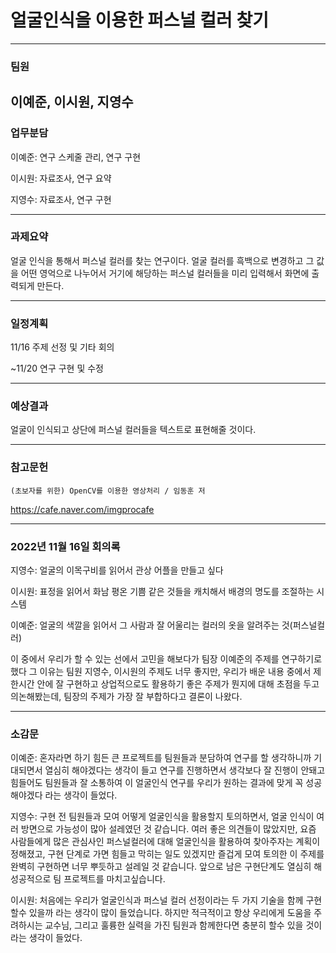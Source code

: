 # 얼굴인식을 이용한 퍼스널 컬러 찾기
------------------------
### 팀원

이예준, 이시원, 지영수
------------------------
### 업무분담
이예준: 연구 스케줄 관리, 연구 구현

이시원: 자료조사, 연구 요약

지영수: 자료조사, 연구 구현

------------------------
### 과제요약
얼굴 인식을 통해서 퍼스널 컬러를 찾는 연구이다.
얼굴 컬러를 흑백으로 변경하고 그 값을 어떤 영억으로 나누어서 
거기에 해당하는 퍼스널 컬러들을 미리 입력해서 화면에 출력되게 만든다.

------------------------
### 일정계획
11/16 주제 선정 및 기타 회의

~11/20 연구 구현 및 수정

------------------------
### 예상결과
얼굴이 인식되고 상단에 퍼스널 컬러들을 텍스트로 표현해줄 것이다.

------------------------
### 참고문헌
	(초보자를 위한) OpenCV를 이용한 영상처리 / 임동훈 저
  https://cafe.naver.com/imgprocafe
  
------------------------
### 2022년 11월 16일 회의록
지영수: 얼굴의 이목구비를 읽어서 관상 어플을 만들고 싶다

이시원: 표정을 읽어서 화남 평온 기쁨 같은 것들을 캐치해서 배경의 명도를 조절하는 시스템

이예준: 얼굴의 색깔을 읽어서 그 사람과 잘 어울리는 컬러의 옷을 알려주는 것(퍼스널컬러)

이 중에서 우리가 할 수 있는 선에서 고민을 해보다가 팀장 이예준의 주제를 연구하기로 했다
그 이유는 팀원 지영수, 이시원의 주제도 너무 좋지만,
우리가 배운 내용 중에서 제한시간 안에 잘 구현하고 상업적으로도
활용하기 좋은 주제가 뭔지에 대해 초점을 두고 의논해봤는데,
팀장의 주제가 가장 잘 부합하다고 결론이 나왔다.

------------------------
### 소감문
이예준: 혼자라면 하기 힘든 큰 프로젝트를 팀원들과 분담하여 연구를 할 생각하니까
기대되면서 열심히 해야겠다는 생각이 들고 연구를 진행하면서 생각보다 잘 진행이 안돼고
힘들어도 팀원들과 잘 소통하여 이 얼굴인식 연구를 우리가 원하는 결과에 맞게 꼭 성공해야겠다
라는 생각이 들었다.

지영수: 구현 전 팀원들과 모여 어떻게 얼굴인식을 활용할지 토의하면서, 
얼굴 인식이 여러 방면으로 가능성이 많아 설레였던 것 같습니다.
여러 좋은 의견들이 많았지만, 요즘 사람들에게 많은 관심사인 퍼스널컬러에 대해 얼굴인식을 활용하여 찾아주자는 계획이 정해졌고,
구현 단계로 가면 힘들고 막히는 일도 있겠지만 즐겁게 모여 토의한 이 주제를 완벽히 구현하면 너무 뿌듯하고 설레일 것 같습니다.
앞으로 남은 구현단계도 열심히 해 성공적으로 팀 프로젝트를 마치고싶습니다.

이시원: 처음에는 우리가 얼굴인식과 퍼스널 컬러 선정이라는 
두 가지 기술을 함께 구현할수 있을까 라는 생각이 많이 들었습니다. 
하지만 적극적이고 항상 우리에게 도움을 주려하시는 교수님, 
그리고 훌륭한 실력을 가진 팀원과 함께한다면 충분히 할수 있을 것이라는 생각이 들었다.
